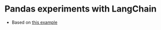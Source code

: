 # Pandas experiments with LangChain

- Based on [this example](https://github.com/bhattbhavesh91/langchain-crashcourse/blob/main/pandas-dataframe-agent-notebook.ipynb)